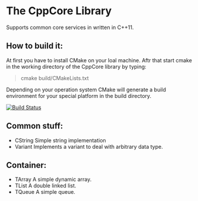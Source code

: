  The CppCore Library
=====================
Supports common core services in written in C++11.

How to build it:
----------------
At first you have to install CMake on your loal machine. Aftr that start cmake in the working directory of the CppCore library by typing:
> cmake build/CMakeLists.txt

Depending on your operation system CMake will generate a build environment for your special platform in the build directory.

[![Build Status](https://travis-ci.org/kimkulling/cppcore.png)](https://travis-ci.org/kimkulling/cppcore)

Common stuff:
-------------
- CString  Simple string implementation
- Variant  Implements a variant to deal with arbitrary data type.

Container:
----------
- TArray  A simple dynamic array.
- TList   A double linked list.
- TQueue  A simple queue.
